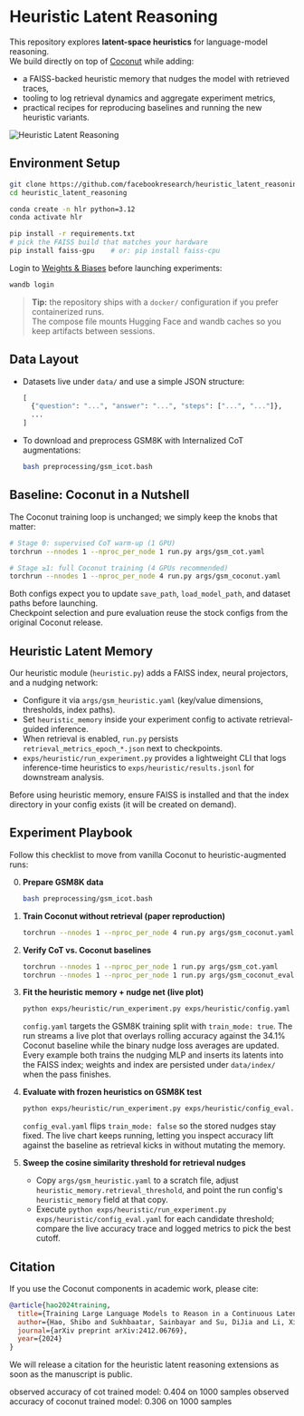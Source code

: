# Heuristic Latent Reasoning

This repository explores **latent-space heuristics** for language-model reasoning.  
We build directly on top of [Coconut](https://arxiv.org/abs/2412.06769) while adding:

- a FAISS-backed heuristic memory that nudges the model with retrieved traces,
- tooling to log retrieval dynamics and aggregate experiment metrics,
- practical recipes for reproducing baselines and running the new heuristic variants.

![Heuristic Latent Reasoning](assets/coconut.png)

## Environment Setup

```bash
git clone https://github.com/facebookresearch/heuristic_latent_reasoning.git
cd heuristic_latent_reasoning

conda create -n hlr python=3.12
conda activate hlr

pip install -r requirements.txt
# pick the FAISS build that matches your hardware
pip install faiss-gpu    # or: pip install faiss-cpu
```

Login to [Weights & Biases](https://wandb.ai/site/) before launching experiments:

```bash
wandb login
```

> **Tip:** the repository ships with a `docker/` configuration if you prefer containerized runs.  
> The compose file mounts Hugging Face and wandb caches so you keep artifacts between sessions.

## Data Layout

- Datasets live under `data/` and use a simple JSON structure:

  ```python
  [
    {"question": "...", "answer": "...", "steps": ["...", "..."]},
    ...
  ]
  ```

- To download and preprocess GSM8K with Internalized CoT augmentations:

  ```bash
  bash preprocessing/gsm_icot.bash
  ```

## Baseline: Coconut in a Nutshell

The Coconut training loop is unchanged; we simply keep the knobs that matter:

```bash
# Stage 0: supervised CoT warm-up (1 GPU)
torchrun --nnodes 1 --nproc_per_node 1 run.py args/gsm_cot.yaml

# Stage ≥1: full Coconut training (4 GPUs recommended)
torchrun --nnodes 1 --nproc_per_node 4 run.py args/gsm_coconut.yaml
```

Both configs expect you to update `save_path`, `load_model_path`, and dataset paths before launching.  
Checkpoint selection and pure evaluation reuse the stock configs from the original Coconut release.

## Heuristic Latent Memory

Our heuristic module (`heuristic.py`) adds a FAISS index, neural projectors, and a nudging network:

- Configure it via `args/gsm_heuristic.yaml` (key/value dimensions, thresholds, index paths).
- Set `heuristic_memory` inside your experiment config to activate retrieval-guided inference.
- When retrieval is enabled, `run.py` persists `retrieval_metrics_epoch_*.json` next to checkpoints.
- `exps/heuristic/run_experiment.py` provides a lightweight CLI that logs inference-time heuristics to `exps/heuristic/results.jsonl` for downstream analysis.

Before using heuristic memory, ensure FAISS is installed and that the index directory in your config exists (it will be created on demand).

## Experiment Playbook

Follow this checklist to move from vanilla Coconut to heuristic-augmented runs:

0. **Prepare GSM8K data**
   ```bash
   bash preprocessing/gsm_icot.bash
   ```

1. **Train Coconut without retrieval (paper reproduction)**
   ```bash
   torchrun --nnodes 1 --nproc_per_node 4 run.py args/gsm_coconut.yaml
   ```

2. **Verify CoT vs. Coconut baselines**
   ```bash
   torchrun --nnodes 1 --nproc_per_node 1 run.py args/gsm_cot.yaml
   torchrun --nnodes 1 --nproc_per_node 1 run.py args/gsm_coconut_eval.yaml
   ```

3. **Fit the heuristic memory + nudge net (live plot)**
   ```bash
   python exps/heuristic/run_experiment.py exps/heuristic/config.yaml
   ```
   `config.yaml` targets the GSM8K training split with `train_mode: true`. The run streams a live plot that overlays rolling accuracy against the 34.1% Coconut baseline while the binary nudge loss averages are updated. Every example both trains the nudging MLP and inserts its latents into the FAISS index; weights and index are persisted under `data/index/` when the pass finishes.

4. **Evaluate with frozen heuristics on GSM8K test**
   ```bash
   python exps/heuristic/run_experiment.py exps/heuristic/config_eval.yaml
   ```
   `config_eval.yaml` flips `train_mode: false` so the stored nudges stay fixed. The live chart keeps running, letting you inspect accuracy lift against the baseline as retrieval kicks in without mutating the memory.

5. **Sweep the cosine similarity threshold for retrieval nudges**
   - Copy `args/gsm_heuristic.yaml` to a scratch file, adjust `heuristic_memory.retrieval_threshold`, and point the run config's `heuristic_memory` field at that copy.
   - Execute `python exps/heuristic/run_experiment.py exps/heuristic/config_eval.yaml` for each candidate threshold; compare the live accuracy trace and logged metrics to pick the best cutoff.

## Citation

If you use the Coconut components in academic work, please cite:

```bibtex
@article{hao2024training,
  title={Training Large Language Models to Reason in a Continuous Latent Space},
  author={Hao, Shibo and Sukhbaatar, Sainbayar and Su, DiJia and Li, Xian and Hu, Zhiting and Weston, Jason and Tian, Yuandong},
  journal={arXiv preprint arXiv:2412.06769},
  year={2024}
}
```

We will release a citation for the heuristic latent reasoning extensions as soon as the manuscript is public.

observed accuracy of cot trained model: 0.404 on 1000 samples
observed accuracy of coconut trained model: 0.306 on 1000 samples
